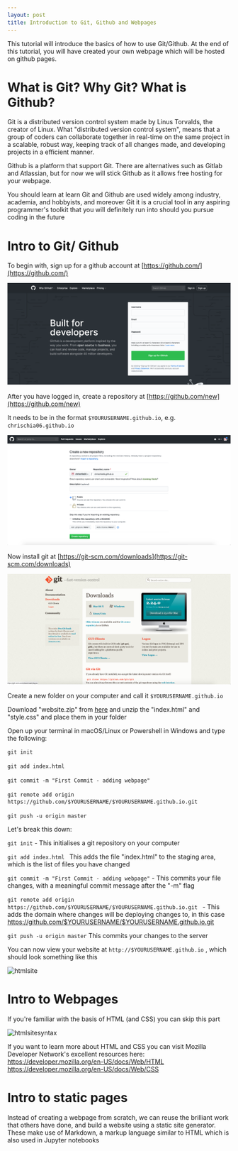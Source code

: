 ```yaml
---
layout: post
title: Introduction to Git, Github and Webpages
---
```


This tutorial will introduce the basics of how to use Git/Github. At the end of this tutorial, you will have created your own webpage which will be hosted on github pages.

# What is Git? Why Git? What is Github?

Git is a distributed version control system made by Linus Torvalds, the creator of Linux. What "distributed version control system", means that a group of coders can collaborate together in real-time on the same project in a scalable, robust way, keeping track of all changes made, and developing projects in a efficient manner.

Github is a platform that support Git. There are alternatives such as Gitlab and Atlassian, but for now we will stick Github as it allows free hosting for your webpage.

You should learn at learn Git and Github are used widely among industry, academia, and hobbyists, and moreover Git it is a crucial tool in any aspiring programmer's toolkit that you will definitely run into should you pursue coding in the future

# Intro to Git/ Github
To begin with, sign up for a github account at [https://github.com/](https://github.com/)

![github](/img/github.png)

After you have logged in, create a repository at [https://github.com/new](https://github.com/new)

It needs to be in the format ```$YOURUSERNAME.github.io```, e.g. ```chrischia06.github.io```

![github](/img/createrepo.png)

Now install git at [https://git-scm.com/downloads](https://git-scm.com/downloads)

![github](/img/git.png)

Create a new folder on your computer and call it ```$YOURUSERNAME.github.io```

Download "website.zip" from  [here](/img/website.zip) and unzip the "index.html" and "style.css" and place them in your folder

Open up your terminal in macOS/Linux or Powershell in Windows and type the following:
```
git init

git add index.html

git commit -m "First Commit - adding webpage"

git remote add origin https://github.com/$YOURUSERNAME/$YOURUSERNAME.github.io.git

git push -u origin master
```

Let's break this down:

```git init``` - This initialises a git repository on your computer

```git add index.html ``` This adds the file "index.html" to the staging area, which is the list of files you have changed

```git commit -m "First Commit - adding webpage"``` - This commits your file changes, with a meaningful commit message after the "-m" flag

```git remote add origin https://github.com/$YOURUSERNAME/$YOURUSERNAME.github.io.git ``` - This adds the domain where changes will be deploying changes to, in this case  https://github.com/$YOURUSERNAME/$YOURUSERNAME.github.io.git 

```git push -u origin master``` This commits your changes to the server

You can now view your website at ```http://$YOURUSERNAME.github.io```	, which should look something like this

![htmlsite](/img/htmlsite.png)


# Intro to Webpages

If you're familiar with the basis of HTML (and CSS) you can skip this part

![htmlsitesyntax](/img/htmlsitesyntax.png)

If you want to learn more about HTML and CSS you can visit Mozilla Developer Network's excellent resources here:
https://developer.mozilla.org/en-US/docs/Web/HTML
https://developer.mozilla.org/en-US/docs/Web/CSS


# Intro to static pages

Instead of creating a webpage from scratch, we can reuse the brilliant work that others have done, and build a website using a static site generator. These make use of Markdown, a markup language similar to HTML which is also used in Jupyter notebooks

















